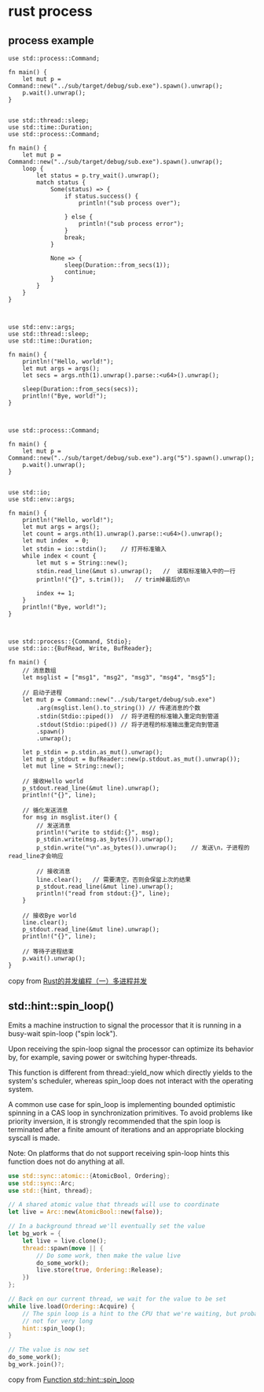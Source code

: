 # rust process

## process example

```
use std::process::Command;

fn main() {
    let mut p = Command::new("../sub/target/debug/sub.exe").spawn().unwrap();
    p.wait().unwrap();
}


use std::thread::sleep;
use std::time::Duration;
use std::process::Command;

fn main() {
    let mut p = Command::new("../sub/target/debug/sub.exe").spawn().unwrap();
    loop {
        let status = p.try_wait().unwrap();
        match status {
            Some(status) => {
                if status.success() {
                    println!("sub process over");

                } else {
                    println!("sub process error");
                }
                break;
            }

            None => {
                sleep(Duration::from_secs(1));
                continue;
            }
        }
    }
}



use std::env::args;
use std::thread::sleep;
use std::time::Duration;

fn main() {
    println!("Hello, world!");
    let mut args = args();
    let secs = args.nth(1).unwrap().parse::<u64>().unwrap();

    sleep(Duration::from_secs(secs));
    println!("Bye, world!");
}



use std::process::Command;

fn main() {
    let mut p = Command::new("../sub/target/debug/sub.exe").arg("5").spawn().unwrap();
    p.wait().unwrap();
}


use std::io;
use std::env::args;

fn main() {
    println!("Hello, world!");
    let mut args = args();
    let count = args.nth(1).unwrap().parse::<u64>().unwrap();
    let mut index  = 0;
    let stdin = io::stdin();	// 打开标准输入
    while index < count {
        let mut s = String::new();
        stdin.read_line(&mut s).unwrap();	// 	读取标准输入中的一行
        println!("{}", s.trim());	// trim掉最后的\n

        index += 1;
    }
    println!("Bye, world!");
}



use std::process::{Command, Stdio};
use std::io::{BufRead, Write, BufReader};

fn main() {
    // 消息数组
    let msglist = ["msg1", "msg2", "msg3", "msg4", "msg5"];

    // 启动子进程
    let mut p = Command::new("../sub/target/debug/sub.exe")
        .arg(msglist.len().to_string()) // 传递消息的个数
        .stdin(Stdio::piped())  // 将子进程的标准输入重定向到管道
        .stdout(Stdio::piped()) // 将子进程的标准输出重定向到管道
        .spawn()
        .unwrap();

    let p_stdin = p.stdin.as_mut().unwrap();
    let mut p_stdout = BufReader::new(p.stdout.as_mut().unwrap());
    let mut line = String::new();

    // 接收Hello world
    p_stdout.read_line(&mut line).unwrap();
    println!("{}", line);

    // 循化发送消息
    for msg in msglist.iter() {
        // 发送消息
        println!("write to stdid:{}", msg);
        p_stdin.write(msg.as_bytes()).unwrap();
        p_stdin.write("\n".as_bytes()).unwrap();    // 发送\n，子进程的read_line才会响应

        // 接收消息
        line.clear();   // 需要清空，否则会保留上次的结果
        p_stdout.read_line(&mut line).unwrap();
        println!("read from stdout:{}", line);
    }

    // 接收Bye world
    line.clear();
    p_stdout.read_line(&mut line).unwrap();
    println!("{}", line);

    // 等待子进程结束
    p.wait().unwrap();
}
```
copy from [Rust的并发编程（一）多进程并发](https://blog.csdn.net/zhmh326/article/details/108485752)


## std::hint::spin_loop()
Emits a machine instruction to signal the processor that it is running in a busy-wait spin-loop ("spin lock").

Upon receiving the spin-loop signal the processor can optimize its behavior by, for example, saving power or switching hyper-threads.

This function is different from thread::yield_now which directly yields to the system's scheduler, whereas spin_loop does not interact with the operating system.

A common use case for spin_loop is implementing bounded optimistic spinning in a CAS loop in synchronization primitives. To avoid problems like priority inversion, it is strongly recommended that the spin loop is terminated after a finite amount of iterations and an appropriate blocking syscall is made.

Note: On platforms that do not support receiving spin-loop hints this function does not do anything at all.


``` rust
use std::sync::atomic::{AtomicBool, Ordering};
use std::sync::Arc;
use std::{hint, thread};

// A shared atomic value that threads will use to coordinate
let live = Arc::new(AtomicBool::new(false));

// In a background thread we'll eventually set the value
let bg_work = {
    let live = live.clone();
    thread::spawn(move || {
        // Do some work, then make the value live
        do_some_work();
        live.store(true, Ordering::Release);
    })
};

// Back on our current thread, we wait for the value to be set
while live.load(Ordering::Acquire) {
    // The spin loop is a hint to the CPU that we're waiting, but probably
    // not for very long
    hint::spin_loop();
}

// The value is now set
do_some_work();
bg_work.join()?;
```
copy from [Function std::hint::spin_loop](https://doc.rust-lang.org/std/hint/fn.spin_loop.html)
